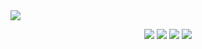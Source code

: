 <img src="https://capsule-render.vercel.app/api?type=waving&color=gradient&customColorList=13&height=300&section=header&text=Time%20is%20finite,%20dreams%20are%20infinite&fontSize=45&animation=fadeIn&fontColor=93F9B9" />
<p align='center'>
 <a href="https://solved.ac/profile/khcho0125"><img src="http://mazassumnida.wtf/api/v2/generate_badge?boj=khcho0125"/></a>
 <img src="http://mazandi.herokuapp.com/api?handle=khcho0125&theme=warm"/>
 <img src="https://github-readme-stats-igahx3ovt-khcho0125.vercel.app/api/top-langs/?username=khcho0125&layout=compact&hide=Dockerfile"/>
 <img src="https://github-readme-stats-igahx3ovt-khcho0125.vercel.app/api?username=khcho0125&bg_color=27,d9a7c7,fffcdc&title_color=3a1c71&text_color=3a6186"/>
<p/>
